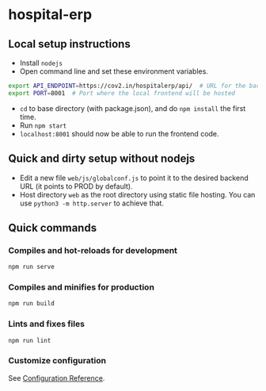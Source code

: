 # hospital-erp

## Local setup instructions

- Install `nodejs`
- Open command line and set these environment variables.

```bash
export API_ENDPOINT=https://cov2.in/hospitalerp/api/  # URL for the backend
export PORT=8001  # Port where the local frontend will be hosted
```

- `cd` to base directory (with package.json), and do `npm install` the first time.
- Run `npm start`
- `localhost:8001` should now be able to run the frontend code.

## Quick and dirty setup without nodejs

- Edit a new file `web/js/globalconf.js` to point it to the desired backend URL (it points to PROD by default).
- Host directory `web` as the root directory using static file hosting. You can use `python3 -m http.server` to achieve that.

## Quick commands

### Compiles and hot-reloads for development

```sh
npm run serve
```

### Compiles and minifies for production

```sh
npm run build
```

### Lints and fixes files

```sh
npm run lint
```

### Customize configuration

See [Configuration Reference](https://cli.vuejs.org/config/).
